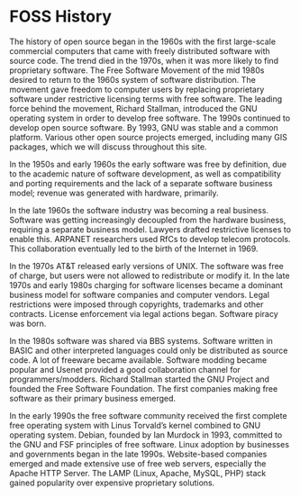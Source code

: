 # FOSS History

The history of open source began in the 1960s with the first large-scale commercial computers that came with freely distributed software with source code. The trend died in the 1970s, when it was more likely to find proprietary software. The Free Software Movement of the mid 1980s desired to return to the 1960s system of software distribution. The movement gave freedom to computer users by replacing proprietary software under restrictive licensing terms with free software. The leading force behind the movement, Richard Stallman, introduced the GNU operating system in order to develop free software. The 1990s continued to develop open source software. By 1993, GNU was stable and a common platform. Various other open source projects emerged, including many GIS packages, which we will discuss throughout this site.

In the 1950s and early 1960s the early software was free by definition, due to the academic nature of software development, as well as compatibility and porting requirements and the lack of a separate software business model; revenue was generated with hardware, primarily. 

In the late 1960s the software industry was becoming a real business. Software was getting increasingly decoupled from the hardware business, requiring a separate business model. Lawyers drafted restrictive licenses to enable this. ARPANET researchers used RfCs to develop telecom protocols. This collaboration eventually led to the birth of the Internet in 1969.

In the 1970s AT&T released early versions of UNIX. The software was free of charge, but users were not allowed to redistribute or modify it. In the late 1970s and early 1980s charging for software licenses became a dominant business model for software companies and computer vendors. Legal restrictions were imposed through copyrights, trademarks and other contracts. License enforcement via legal actions began. Software piracy was born.

In the 1980s software was shared via BBS systems. Software written in BASIC and other interpreted languages could only be distributed as source code. A lot of freeware became available. Software modding became popular and Usenet provided a good collaboration channel for programmers/modders. Richard Stallman started the GNU Project and founded the Free Software Foundation. The first companies making free software as their primary business emerged.

In the early 1990s the free software community received the first complete free operating system with Linus Torvald’s kernel combined to GNU operating system. Debian, founded by Ian Murdock in 1993, committed to the GNU and FSF principles of free software. Linux adoption by businesses and governments began in the late 1990s. Website-based companies emerged and made extensive use of free web servers, especially the Apache HTTP Server. The LAMP \(Linux, Apache, MySQL, PHP\) stack gained popularity over expensive proprietary solutions.

